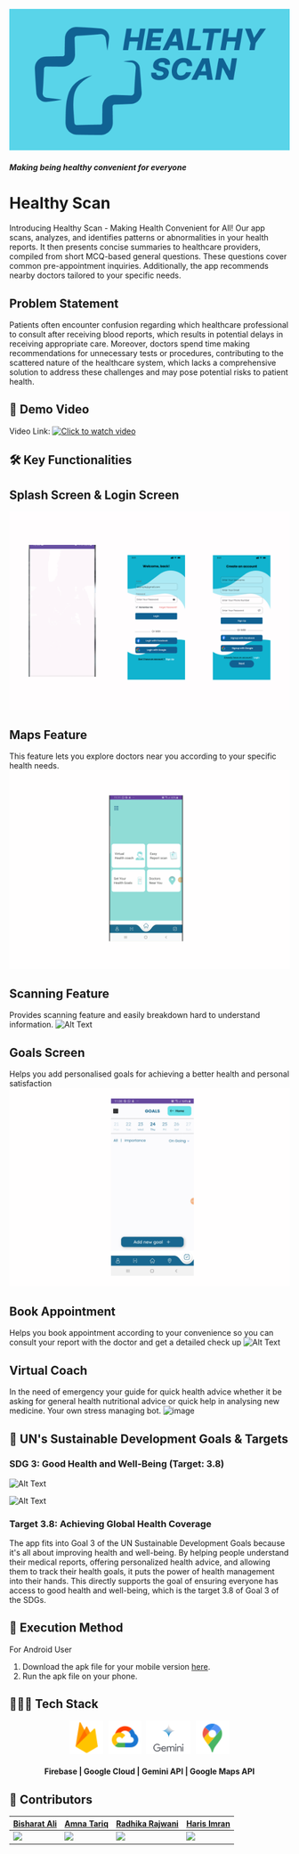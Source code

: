
![Alt Text](https://raw.githubusercontent.com/helloworld-at/Assets/main/assetsfigma/Group%203.png)


#### *Making being healthy  convenient for everyone*
# Healthy Scan

Introducing Healthy Scan - Making Health Convenient for All! Our app scans, analyzes, and identifies patterns or abnormalities in your health reports. It then presents concise summaries to healthcare providers, compiled from short MCQ-based general questions. These questions cover common pre-appointment inquiries. Additionally, the app recommends nearby doctors tailored to your specific needs.


## Problem Statement

Patients often encounter confusion regarding which healthcare professional to consult after receiving blood reports, which results in potential delays in receiving appropriate care. 
Moreover, doctors spend time making recommendations for unnecessary tests or procedures, contributing to the scattered nature of the healthcare system, which lacks a comprehensive solution to address these challenges and may pose potential risks to patient health.

## 🎥 Demo Video

Video Link: [![Click to watch video](https://raw.githubusercontent.com/engineer-bisharat-ali/thumbnail-image/main/Thumbnail.png)](https://youtu.be/IGZEmVKCN9M)

## 🛠️  Key Functionalities

## Splash Screen & Login Screen

![Alt Text](https://raw.githubusercontent.com/helloworld-at/Assets/main/assetsfigma/Group%204.gif)

## Maps Feature
This feature lets you explore doctors near you according to your specific health needs.
![Alt Text](https://raw.githubusercontent.com/helloworld-at/Assets/main/assetsfigma/Group%205.gif)

## Scanning Feature
Provides scanning feature and easily breakdown hard to understand information.
![Alt Text](https://raw.githubusercontent.com/helloworld-at/Assets/main/assetsfigma/Group%206.gif)

## Goals Screen 
Helps you add personalised goals for achieving a better health and personal satisfaction
![Alt Text](https://raw.githubusercontent.com/helloworld-at/Assets/main/assetsfigma/Group%205%20(1).png)

## Book Appointment
Helps you book appointment according to your convenience so you can consult your report with the doctor and get a detailed check up 
![Alt Text](![image](https://github.com/engineer-bisharat-ali/Healthy-Scan-App/assets/66549202/62853efb-c29e-4a9a-aa99-4b1b4ea0bd5a)
)


## Virtual Coach
In the need of emergency your guide for quick health advice whether it be asking for general health nutritional advice or quick help in analysing new medicine. Your own stress managing bot.
![image](https://github.com/engineer-bisharat-ali/Healthy-Scan-App/assets/66549202/2e316205-5045-4ec4-9ab8-30fce70bc3ab)

## 🎯  UN's Sustainable Development Goals & Targets

### SDG 3: Good Health and Well-Being (Target: 3.8)

![Alt Text](https://unstats.un.org/sdgs/assets/img/sliders/Goal-3-header.jpg)

![Alt Text](https://globalgoalscms.co.uk/wp-content/uploads/2021/09/globalgoals_382df26d-e2cc-4543-b5be-ee3f6c2ed5f8_goal_3.8_rgb_ng.svg) 

### Target 3.8: Achieving Global Health Coverage

The app fits into Goal 3 of the UN Sustainable Development Goals because it's all about improving health and well-being. By helping people understand their medical reports, offering personalized health advice, and allowing them to track their health goals, it puts the power of health management into their hands. This directly supports the goal of ensuring everyone has access to good health and well-being, which is the target 3.8 of Goal 3 of the SDGs.

## 📲 Execution Method

For Android User

 1. Download the apk file for your mobile version [here](https://drive.google.com/file/d/1ig6K4YBkQj_7j3MZYIOqCM9BfmWQ_bfV/view?usp=drive_link).
 2. Run the apk file on your phone.
## 👨🏻‍💻 Tech Stack


<div align="center">
<kbd>
<img src="https://raw.githubusercontent.com/helloworld-at/Assets/main/assetsfigma/icons8-firebase-48.png" height="60" />
</kbd>
<kbd>
<img src="https://raw.githubusercontent.com/helloworld-at/Assets/main/assetsfigma/icons8-google-cloud-48.png" height="60" />
</kbd>
<kbd>
<img src="https://raw.githubusercontent.com/helloworld-at/Assets/main/assetsfigma/Google-Gemini-Logo.png" height="60" />
</kbd>
<kbd>
<img src="https://raw.githubusercontent.com/helloworld-at/Assets/main/assetsfigma/icons8-google-maps-48.png" height="60" />
</kbd>
</div>
<div align="center">
<h4>Firebase | Google Cloud | Gemini API | Google Maps API</h4>
</div>



## 👥 Contributors


|[Bisharat Ali](https://github.com/engineer-bisharat-ali)|[Amna Tariq](https://github.com/helloworld-at)|[Radhika Rajwani](https://github.com/radhika-rajwani)|[Haris Imran](https://github.com/Haris3570)|
|---|---|---|---|
|<img src="https://avatars.githubusercontent.com/u/137402509?v=4">|<img src="https://avatars.githubusercontent.com/u/66549202?s=400&u=a402cc6e6c3768398d5a6d18ef3c0dcf9fe79eaf&v=4">|<img src="https://avatars.githubusercontent.com/u/120946478?v=4">|<img src="https://avatars.githubusercontent.com/u/73383500?v=4">|




